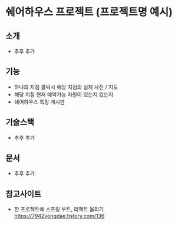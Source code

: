 # 쉐어하우스 프로젝트 (프로젝트명 예시)
## 소개
- 추후 추가
## 기능
- 하나의 지점 클릭시 해당 지점의 실제 사진 / 지도
- 해당 지점 현재 예약가능 자원이 있는지 없는지
- 쉐어하우스 특징 게시판
## 기술스택
- 추후 추가
## 문서
- 추후 추가

## 참고사이트
- 한 프로젝트에 스프링 부트, 리액트 올리기  
https://7942yongdae.tistory.com/136
